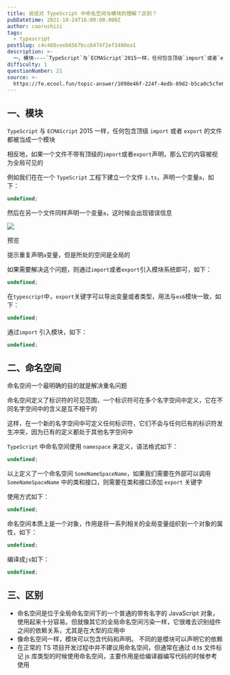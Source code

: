 ```yaml
---
title: 说说对 TypeScript 中命名空间与模块的理解？区别？
pubDatetime: 2021-10-24T16:00:00.000Z
author: caorushizi
tags:
  - typescript
postSlug: c4c468ceeb6567bcc6474f2ef3480ea1
description: >-
  一、模块----`TypeScript`与`ECMAScript`2015一样，任何包含顶级`import`或者`export`的文件都被当成一个模块相反地，如果一个文件不带有顶级的`import`或
difficulty: 1
questionNumber: 21
source: >-
  https://fe.ecool.fun/topic-answer/1098e46f-224f-4edb-89d2-b5ca0c5cfe68?orderBy=updateTime&order=desc&tagId=19
---
```


## 一、模块

`TypeScript` 与 `ECMAScript` 2015 一样，任何包含顶级 `import` 或者 `export` 的文件都被当成一个模块

相反地，如果一个文件不带有顶级的`import`或者`export`声明，那么它的内容被视为全局可见的

例如我们在在一个 `TypeScript` 工程下建立一个文件 `1.ts`，声明一个变量`a`，如下：

```typescript
undefined;
```

然后在另一个文件同样声明一个变量`a`，这时候会出现错误信息

![](https://static.vue-js.com/a239d970-137e-11ec-a752-75723a64e8f5.png)

预览

提示重复声明`a`变量，但是所处的空间是全局的

如果需要解决这个问题，则通过`import`或者`export`引入模块系统即可，如下：

```typescript
undefined;
```

在`typescript`中，`export`关键字可以导出变量或者类型，用法与`es6`模块一致，如下：

```typescript
undefined;
```

通过`import` 引入模块，如下：

```typescript
undefined;
```

## 二、命名空间

命名空间一个最明确的目的就是解决重名问题

命名空间定义了标识符的可见范围，一个标识符可在多个名字空间中定义，它在不同名字空间中的含义是互不相干的

这样，在一个新的名字空间中可定义任何标识符，它们不会与任何已有的标识符发生冲突，因为已有的定义都处于其他名字空间中

`TypeScript` 中命名空间使用 `namespace` 来定义，语法格式如下：

```typescript
undefined;
```

以上定义了一个命名空间 `SomeNameSpaceName`，如果我们需要在外部可以调用 `SomeNameSpaceName` 中的类和接口，则需要在类和接口添加 `export` 关键字

使用方式如下：

```typescript
undefined;
```

命名空间本质上是一个对象，作用是将一系列相关的全局变量组织到一个对象的属性，如下：

```typescript
undefined;
```

编译成`js`如下：

```typescript
undefined;
```

## 三、区别

- 命名空间是位于全局命名空间下的一个普通的带有名字的 JavaScript 对象，使用起来十分容易。但就像其它的全局命名空间污染一样，它很难去识别组件之间的依赖关系，尤其是在大型的应用中
- 像命名空间一样，模块可以包含代码和声明。 不同的是模块可以声明它的依赖
- 在正常的 TS 项目开发过程中并不建议用命名空间，但通常在通过 d.ts 文件标记 js 库类型的时候使用命名空间，主要作用是给编译器编写代码的时候参考使用
